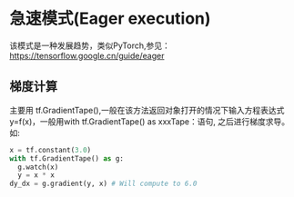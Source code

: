 # 急速模式(Eager execution)

该模式是一种发展趋势，类似PyTorch,参见：https://tensorflow.google.cn/guide/eager

## 梯度计算

主要用 tf.GradientTape(),一般在该方法返回对象打开的情况下输入方程表达式y=f(x)，一般用with tf.GradientTape() as xxxTape：语句,
之后进行梯度求导。如:
```py
x = tf.constant(3.0)
with tf.GradientTape() as g:
  g.watch(x)
  y = x * x
dy_dx = g.gradient(y, x) # Will compute to 6.0
```

